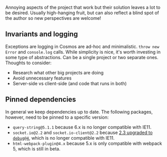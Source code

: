 Annoying aspects of the project that work but their solution leaves a lot to be desired. Usually high-hanging fruit, but can also reflect a blind spot of the author so new perspectives are welcome!

## Invariants and logging

Exceptions are logging in Cosmos are ad-hoc and minimalistic. `throw new Error` and `console.log` calls. While simplicity is nice, it's worth investing in some type of abstractions. Can be a single project or two separate ones. Thoughts to consider:

- Research what other big projects are doing
- Avoid unnecessary features
- Server-side vs client-side (and code that runs in both)

## Pinned dependencies

In general we keep dependencies up to date. The following packages, however, need to be pinned to a specific version:

- `query-string@5.1.1` because 6.x is no longer compatible with IE11.
- `socket.io@2.2` and `socket.io-client@2.2` because [2.3 upgraded to `debug@4`](https://github.com/socketio/socket.io-client/issues/1328#issuecomment-536525472), which is no longer compatible with IE11.
- `html-webpack-plugin@4.x` because 5.x is only compatible with webpack 5, which is still in beta.
